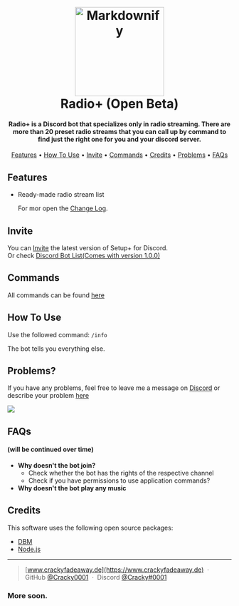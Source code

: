 <h1 align="center">
  <br>
  <a href="https://github.com/Cracky0001/RadioPlus/blob/main/Bot%20logos/Radio550.png?raw=true"><img src="https://github.com/Cracky0001/RadioPlus/blob/main/Bot%20logos/Radio550.png?raw=true" alt="Markdownify" width="200"></a>
  <br>
 Radio+ (Open Beta)
  <br>
</h1>

<h4 align="center">Radio+ is a Discord bot that specializes only in radio streaming.
There are more than 20 preset radio streams that you can call up by command to find just the right one for you and your discord server.</h4>

<p align="center">
  <a href="#features">Features</a> •
  <a href="#how-to-use">How To Use</a> •
  <a href="#invite">Invite</a> •
  <a href= "#commands">Commands</a> •
  <a href="#credits">Credits</a> •
  <a href="#problems">Problems</a> •
  <a href= "#faqs">FAQs</a>
</p>

## Features
* Ready-made radio stream list

  For mor open the [Change Log](https://github.com/Cracky0001/RadioPlus/blob/main/Change_Log.md).

## Invite

You can [Invite](https://discord.com/api/oauth2/authorize?client_id=1033494479287623700&permissions=0&scope=bot%20applications.commands) the latest version of Setup+ for Discord.  
Or check [Discord Bot List(Comes with version 1.0.0)]()

## Commands

All commands can be found [here](https://github.com/Cracky0001/RadioPlus/blob/main/Command.md)

## How To Use

Use the followed command:
`/info`

The bot tells you everything else.

## Problems?

If you have any problems, feel free to leave me a message on [Discord](https://discord.com/users/507464069100601363) or describe your problem [here](https://github.com/Cracky0001/RadioPlus/issues)
</p>
<a href="https://discord.com/users/507464069100601363" target="_blank"> <img src="https://discord.c99.nl/widget/theme-4/507464069100601363.png">  </a>
</a>

## FAQs 
#### (will be continued over time)
* **Why doesn't the bot join?**
	- Check whether the bot has the rights of the respective channel
	- Check if you have permissions to use application commands?
* **Why doesn't the bot play any music**
## Credits

This software uses the following open source packages:

- [DBM](https://store.steampowered.com/app/682130/Discord_Bot_Maker/#:~:text=Discord%20Bot%20Maker%20is%20powerful,the%20bot%20of%20their%20dreams!)
- [Node.js](https://nodejs.org/)

---

> [www.crackyfadeaway.de](https://www.crackyfadeaway.de) &nbsp;&middot;&nbsp;
> GitHub [@Cracky0001](https://github.com/Cracky0001) &nbsp;&middot;&nbsp;
> Discord [@Cracky#0001](https://discord.com/users/507464069100601363)

### More soon.

